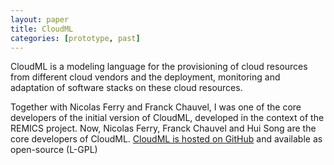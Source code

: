 ```yaml
---
layout: paper
title: CloudML
categories: [prototype, past]
---
```


CloudML is a modeling language for the provisioning of cloud resources from different cloud vendors and the deployment, monitoring and adaptation of software stacks on these cloud resources.

Together with Nicolas Ferry and Franck Chauvel, I was one of the core developers of the initial version of CloudML, developed in the context of the REMICS project. Now, Nicolas Ferry, Franck Chauvel and Hui Song are the core developers of CloudML. [CloudML is hosted on GitHub](https://github.com/SINTEF-9012/cloudml) and available as open-source (L-GPL)

<!--
<iframe src="http://ghbtns.com/github-btn.html?user=SINTEF&#45;9012&amp;repo=cloudml&amp;type=watch&amp;count=true" allowtransparency="true" frameborder="0" scrolling="0" width="110" height="20"></iframe>
-->
